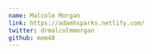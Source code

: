 ```yaml
---
name: Malcolm Morgan
link: https://adamhsparks.netlify.com/
twitter: drmalcolmmorgan
github: mem48
---
```

